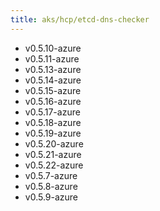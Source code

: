 ```yaml
---
title: aks/hcp/etcd-dns-checker
---
```

- v0.5.10-azure
- v0.5.11-azure
- v0.5.13-azure
- v0.5.14-azure
- v0.5.15-azure
- v0.5.16-azure
- v0.5.17-azure
- v0.5.18-azure
- v0.5.19-azure
- v0.5.20-azure
- v0.5.21-azure
- v0.5.22-azure
- v0.5.7-azure
- v0.5.8-azure
- v0.5.9-azure
